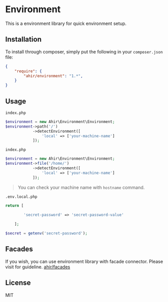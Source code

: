 # Environment

This is a environment library for quick environment setup.

## Installation

To install through composer, simply put the following in your `composer.json` file:

```json
{
    "require": {
        "ahir/environment": "1.*",
    }
}
```

## Usage

`index.php`
```php 
$environment = new Ahir\Environment\Environment;
$environment->path('/')
            ->detectEnvironment([
                'local' => ['your-machine-name']
            ]);
```

`index.php`
```php 
$environment = new Ahir\Environment\Environment;
$environment->file('/home/')
            ->detectEnvironment([
                'local' => ['your-machine-name']
            ]);
```

> You can check your machine name with `hostname` command.

`.env.local.php`
```php 
return [
        
        'secret-password' => 'secret-password-value'

    ];
```

```php
$secret = getenv('secret-password');
```

## Facades 

If you wish, you can use environment library with facade connector. Please visit for guideline. [ahir/facades](https://github.com/ahirarge/facades)

## License

MIT
